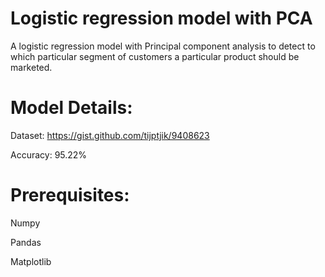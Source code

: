 # Logistic regression model with PCA

A logistic regression model with Principal component analysis to detect to which particular segment of customers a particular product should be marketed.

# Model Details:

Dataset: https://gist.github.com/tijptjik/9408623

Accuracy: 95.22%

# Prerequisites:

Numpy

Pandas

Matplotlib
